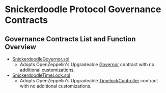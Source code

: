 # Snickerdoodle Protocol Governance Contracts

## Governance Contracts List and Function Overview

- [SnickerdoodleGovernor.sol](/packages/contracts/docs/governance/SnickerdoodleGovernor.md)
  - Adopts OpenZeppelin's Upgradeable [Governor](https://docs.openzeppelin.com/contracts/4.x/api/governance#governor) contract with no additional customizations.
- [SnickerdoodleTimeLock.sol](/packages/contracts/docs/governance/SnickerdoodleTimeLock.md)
  - Adopts OpenZeppelin's Upgradeable [TimelockController](https://docs.openzeppelin.com/contracts/4.x/api/governance#TimelockController) contract with no additional customizations.
